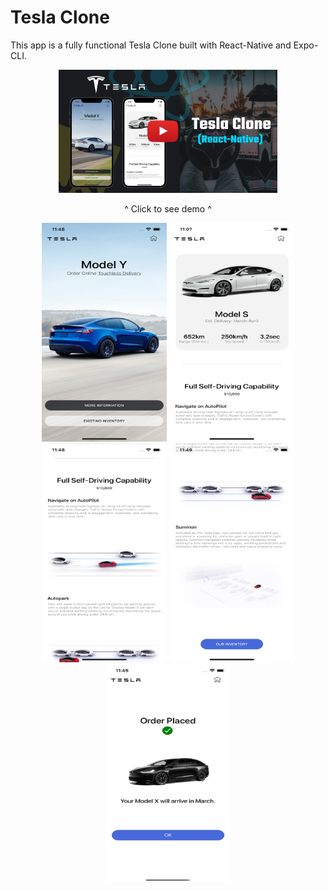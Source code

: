 # Tesla Clone

This app is a fully functional Tesla Clone built with React-Native and Expo-CLI.

<div align="center">
  <a href="https://youtu.be/F36QQWMEFy8"><img src="Tesla Clone.png" width="350" title="Tesla Clone Demo"></a>
  <p>^ Click to see demo ^</p>
  <img src="HomeScreen.png" height="350" width="200">
  <img src="Options.png" height="350" width="200">
  <img src="VideoScreen1.png" height="350" width="200">
  <img src="VideoScreen2.png" height="350" width="200">
  <img src="OrderPlaced.png" height="350" width="200">
</div>
